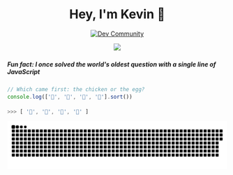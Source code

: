 <h1 align="center">Hey, I'm Kevin 👋</h1>

<p align="center">
  <a href="https://github.com/lgz5689"><img alt="Dev Community" src="https://img.shields.io/badge/-Github-0078D4?style=flat&logo=Github&logoColor=white"></a>
</p>

<p align="center">
  <img src="https://media.giphy.com/media/MeJgB3yMMwIaHmKD4z/giphy.gif" width="30%">
</p>

<!-- <p align="center">
  <img width="55%" alt="github stats" src="https://github-readme-stats.vercel.app/api?username=lgz5689&show_icons=true&hide_border=true" />
</p> -->

<!-- <div>
  <a href="https://github.com/lgz5689">
    <img width="55%" align="right" alt="github stats" src="https://github-readme-stats.vercel.app/api?username=lgz5689&show_icons=true&hide_border=true" />
  </a>

  <code><img width="10%" src="https://www.vectorlogo.zone/logos/google_chrome/google_chrome-ar21.svg"></code>
  <code><img width="10%" src="https://www.vectorlogo.zone/logos/w3_css/w3_css-ar21.svg"></code>
  <code><img width="10%" src="https://www.vectorlogo.zone/logos/docker/docker-ar21.svg"></code>
  <br />
  <code><img width="10%" src="https://www.vectorlogo.zone/logos/getpostman/getpostman-ar21.svg"></code>
  <code><img width="10%" src="https://www.vectorlogo.zone/logos/git-scm/git-scm-ar21.svg"></code>
  <code><img width="10%" src="https://www.vectorlogo.zone/logos/w3_html5/w3_html5-ar21.svg"></code>
  <br />
  <code><img width="10%" src="https://www.vectorlogo.zone/logos/javascript/javascript-ar21.svg"></code>
  <code><img width="10%" src="https://www.vectorlogo.zone/logos/mysql/mysql-ar21.svg"></code>
  <code><img width="10%" src="https://www.vectorlogo.zone/logos/nginx/nginx-ar21.svg"></code>
  <br />
  <code><img width="10%" src="https://www.vectorlogo.zone/logos/nodejs/nodejs-ar21.svg"></code>
  <code><img width="10%" src="https://www.vectorlogo.zone/logos/reactjs/reactjs-ar21.svg"></code>
  <code><img width="10%" src="https://www.vectorlogo.zone/logos/steampowered/steampowered-ar21.svg"></code>
</div>-->

##### Fun fact: I once solved the world's oldest question with a single line of JavaScript
```javascript
// Which came first: the chicken or the egg?
console.log(['🥚', '🐣', '🐥', '🐔'].sort())

>>> [ '🐔', '🐣', '🐥', '🥚' ]
```

<picture>
  <source media="(prefers-color-scheme: dark)" srcset="https://raw.githubusercontent.com/lgz5689/lgz5689/output/github-contribution-grid-snake-dark.svg">
  <source media="(prefers-color-scheme: light)" srcset="https://raw.githubusercontent.com/lgz5689/lgz5689/output/github-contribution-grid-snake.svg">
  <img alt="github contribution grid snake animation" src="https://raw.githubusercontent.com//lgz5689/lgz5689/output/github-contribution-grid-snake.svg">
</picture>


